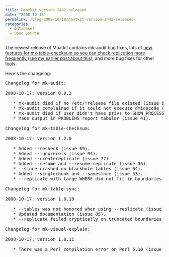 ```yaml
---
title: Maatkit version 2442 released
date: "2008-10-18"
permalink: /blog/2008/10/18/maatkit-version-2442-released/
categories:
  - Databases
  - Open Source
---
```


The newest release of Maatkit contains mk-audit bug fixes, lots of [new features for mk-table-checksum so you can check replication more frequently (see my earlier post about this)][1], and more bug fixes for other tools.

<!--more-->

Here's the changelog:

<pre>Changelog for mk-audit:

2008-10-17: version 0.9.3

   * mk-audit died if no /etc/*release file existed (issue 62).
   * mk-audit complained if it could not execute dmidecode (issue 62).
   * mk-audit died if user didn't have privs to SHOW PROCESSLIST (issue 60).
   * Made output in PROBLEMS report tabular (issue 41).

Changelog for mk-table-checksum:

2008-10-17: version 1.2.0

   * Added --recheck (issue 69).
   * Added --ignorecols (issue 94).
   * Added --createreplicate (issue 77).
   * Added --resume and --resume-replicate (issue 36).
   * --since crashed on blackhole tables (issue 64).
   * Added --singlechunk and --savesince (issue 53).
   * --replicate with large WHERE did not fit in boundaries column (issue 81).

Changelog for mk-table-sync:

2008-10-17: version 1.0.10

   * --tables was not honored when using --replicate (issue 79).
   * Updated documentation (issue 85).
   * --replicate failed cryptically on truncated boundaries column (issue 81).

Changelog for mk-visual-explain:

2008-10-17: version 1.0.11

   * There was a Perl compilation error on Perl 5.10 (issue 90).
</pre>

 [1]: http://www.xaprb.com/blog/2008/10/04/how-to-check-mysql-replication-integrity-continually/
